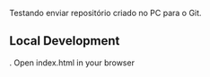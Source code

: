 Testando enviar repositório criado no PC para o Git.
## Local Development
. Open index.html in your browser